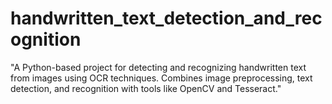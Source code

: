 # handwritten_text_detection_and_recognition
"A Python-based project for detecting and recognizing handwritten text from images using OCR techniques. Combines image preprocessing, text detection, and recognition with tools like OpenCV and Tesseract."
